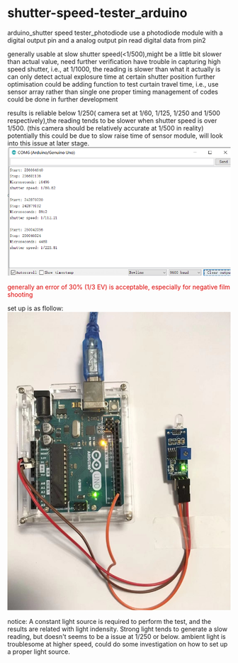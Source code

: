 # shutter-speed-tester_arduino
arduino_shutter speed tester_photodiode
use a photodiode module with a digital output pin and a analog output pin
read digital data from pin2  
  
generally usable at slow shutter speed(<1/500),might be a little bit slower than actual value, need further verification
have trouble in capturing high speed shutter, i.e., at 1/1000, the reading is slower than what it actually is  
can only detect actual explosure time at certain shutter position
further optimisation could be adding function to test curtain travel time, i.e., use sensor array rather than single one
proper timing management of codes could be done in further development


results is reliable below 1/250( camera set at 1/60, 1/125, 1/250 and 1/500 respectively),the reading tends to be slower when shutter speed is over 1/500. (this camera should be relatively accurate at 1/500 in reality)
potentially this could be due to slow raise time of sensor module, will look into this issue at later stage.  
![avatar](https://raw.githubusercontent.com/Zhe-Cai/shutter-speed-tester_arduino/master/shutter_tester_results.png)  


<font color=#dd0000 > generally an error of 30% (1/3 EV) is acceptable, especially for negative film shooting</font><br />  
  
set up is as flollow:  
![avatar](https://raw.githubusercontent.com/Zhe-Cai/shutter-speed-tester_arduino/master/shutter_tester_setup.jpg)  


notice:
A constant light source is required to perform the test, and the results are related with light indensity. Strong light tends to generate a slow reading, but doesn't seems to be a issue at 1/250 or below.
ambient light is troublesome at higher speed, could do some investigation on how to set up a proper light source.
